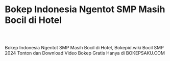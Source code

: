 # Bokep Indonesia Ngentot SMP Masih Bocil di Hotel
<div class="separator" style="clear: both;"><a href="https://alihkansaku.blogspot.com/2024/11/bokep-indo-cantik-anak-smp-perawan-udah.html" style="display: block; padding: 1em 0; text-align: center; "><img alt="" border="0" data-original-height="464" data-original-width="819" src="https://blogger.googleusercontent.com/img/b/R29vZ2xl/AVvXsEjZmapKPFiqLckhVTsNP3GXYWRVYjl6z3JFnWJ-mDFdaYcRo2hNR5R8I8aEZLSN4-sKfBYfuAxFEOarWLf9o8jjSNBo0kqzFtZ_4fLYM3cIpoQ93ZjVC2RRGMCon6mjsh3zrYRfG_sPQcz7fOcg2Q5TON_q0ZQmxiXDhvBkTr_bB0ddb_3Ihd6ToFDXgCzq/s320/Screenshot%20%28349%29.png"/></a></div>

Bokep Indonesia Ngentot SMP Masih Bocil di Hotel, Bokepid.wiki Bocil SMP 2024 Tonton dan Download Video Bokep Gratis Hanya di BOKEPSAKU.COM
